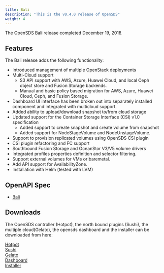 ```yaml
---
title: Bali
description: "This is the v0.4.0 release of OpenSDS"
weight: 4
---
```


The OpenSDS Bali release completed December 19, 2018.

## Features  

The Bali release adds the following functionality:

* Introduced management of multiple OpenStack deployments
* Multi-Cloud support
   - S3 API support with AWS, Azure, Huawei Cloud, and local Ceph object store and Fusion Storage backends.
   - Manual and basic policy based migration for AWS, Azure, Huawei Cloud, Ceph, and Fusion Storage.
* Dashboard UI interface has been broken out into separately installed component and integrated with multicloud support.
* Added ability to upload/download snapshot to/from cloud storage
* Updated support for the Container Storage Interface (CSI) v1.0 specification
   - Added support to create snapshot and create volume from snapshot
   - Added support for NodeStageVolume and NodeUnstageVolume.
* Support to provision replicated volumes using OpenSDS CSI plugin
* CSI plugin refactoring and FC support
* Southbound Fusion Storage and OceanStor V3/V5 volume drivers
* Integrated profiles properties definition and selector filtering.
* Support external volumes for VMs or baremetal.
* Add API support for AvailabilityZone.
* Installation with Helm (tested with LVM)

## OpenAPI Spec

* [Bali](/guides/api-spec/bali/)
## Downloads  

The OpenSDS controller (Hotpot), the north bound plugins (Sushi), the multiple cloud(Gelato), 
the opensds dashboard and the installer can be downloaded from here:

[Hotpot](https://github.com/opensds/opensds/releases/tag/v0.4.0)  
[Sushi](https://github.com/opensds/nbp/releases/tag/v0.4.0)  
[Gelato](https://github.com/opensds/multi-cloud/releases/tag/v0.4.0)  
[Dashboard](https://github.com/opensds/opensds-dashboard/releases/tag/v0.4.0)  
[Installer](https://github.com/opensds/opensds-installer/releases/tag/v0.4.0)  
